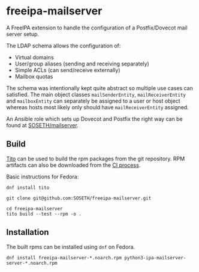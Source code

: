 # freeipa-mailserver
A FreeIPA extension to handle the configuration of a Postfix/Dovecot mail server setup.

The LDAP schema allows the configuration of:
  * Virtual domains
  * User/group aliases (sending and receiving separately)
  * Simple ACLs (can send/receive externally)
  * Mailbox quotas
  
The schema was intentionally kept quite abstract so multiple use cases can satisfied.
The main object classes `mailSenderEntity`, `mailReceiverEntity` and `mailboxEntity` can separately be assigned to a
user or host object whereas hosts most likely only should have `mailReceiverEntity` assigned.

An Ansible role which sets up Dovecot and Postfix the right way can be found at
[SOSETH/mailserver](https://github.com/SOSETH/mailserver).

## Build
[Tito](https://github.com/rpm-software-management/tito) can be used to build the rpm packages from the git repository.
RPM artifacts can also be downloaded from the [CI process](https://github.com/SOSETH/freeipa-mailserver/actions).

Basic instructions for Fedora:
```
dnf install tito

git clone git@github.com:SOSETH/freeipa-mailserver.git

cd freeipa-mailserver
tito build --test --rpm -o .
```

## Installation
The built rpms can be installed using `dnf` on Fedora.

```
dnf install freeipa-mailserver-*.noarch.rpm python3-ipa-mailserver-server-*.noarch.rpm
```